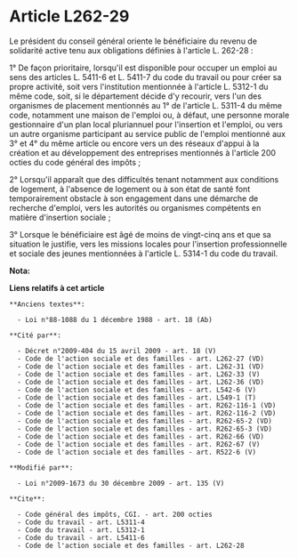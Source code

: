 # Article L262-29

Le président du conseil général oriente le bénéficiaire du revenu de solidarité active tenu aux obligations définies à
l'article L. 262-28 : 

1° De façon prioritaire, lorsqu'il est disponible pour occuper un emploi au sens des articles L. 5411-6 et L. 5411-7 du code
du travail ou pour créer sa propre activité, soit vers l'institution mentionnée à l'article L. 5312-1 du même code, soit, si
le département décide d'y recourir, vers l'un des organismes de placement mentionnés au 1° de l'article L. 5311-4 du même
code, notamment une maison de l'emploi ou, à défaut, une personne morale gestionnaire d'un plan local pluriannuel pour
l'insertion et l'emploi, ou vers un autre organisme participant au service public de l'emploi mentionné aux 3° et 4° du même
article ou encore vers un des réseaux d'appui à la création et au développement des entreprises mentionnés à l'article 200
octies du code général des impôts ; 

2° Lorsqu'il apparaît que des difficultés tenant notamment aux conditions de logement, à l'absence de logement ou à son état
de santé font temporairement obstacle à son engagement dans une démarche de recherche d'emploi, vers les autorités ou
organismes compétents en matière d'insertion sociale ;

3° Lorsque le bénéficiaire est âgé de moins de vingt-cinq ans et que sa situation le justifie, vers les missions locales pour
l'insertion professionnelle et sociale des jeunes mentionnées à l'article L. 5314-1 du code du travail.

**Nota:**



**Liens relatifs à cet article**

	**Anciens textes**:

	  - Loi n°88-1088 du 1 décembre 1988 - art. 18 (Ab)

	**Cité par**:

	  - Décret n°2009-404 du 15 avril 2009 - art. 18 (V)
	  - Code de l'action sociale et des familles - art. L262-27 (VD)
	  - Code de l'action sociale et des familles - art. L262-31 (VD)
	  - Code de l'action sociale et des familles - art. L262-33 (V)
	  - Code de l'action sociale et des familles - art. L262-36 (VD)
	  - Code de l'action sociale et des familles - art. L542-6 (V)
	  - Code de l'action sociale et des familles - art. L549-1 (T)
	  - Code de l'action sociale et des familles - art. R262-116-1 (VD)
	  - Code de l'action sociale et des familles - art. R262-116-2 (VD)
	  - Code de l'action sociale et des familles - art. R262-65-2 (VD)
	  - Code de l'action sociale et des familles - art. R262-65-3 (VD)
	  - Code de l'action sociale et des familles - art. R262-66 (VD)
	  - Code de l'action sociale et des familles - art. R262-67 (V)
	  - Code de l'action sociale et des familles - art. R522-6 (V)

	**Modifié par**:

	  - Loi n°2009-1673 du 30 décembre 2009 - art. 135 (V)

	**Cite**:

	  - Code général des impôts, CGI. - art. 200 octies
	  - Code du travail - art. L5311-4
	  - Code du travail - art. L5312-1
	  - Code du travail - art. L5411-6
	  - Code de l'action sociale et des familles - art. L262-28
